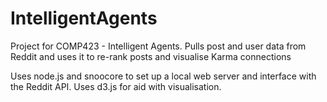 # IntelligentAgents
Project for COMP423 - Intelligent Agents. Pulls post and user data from Reddit and uses it to re-rank posts and visualise Karma connections

Uses node.js and snoocore to set up a local web server and interface with the Reddit API. Uses d3.js for aid with visualisation.
